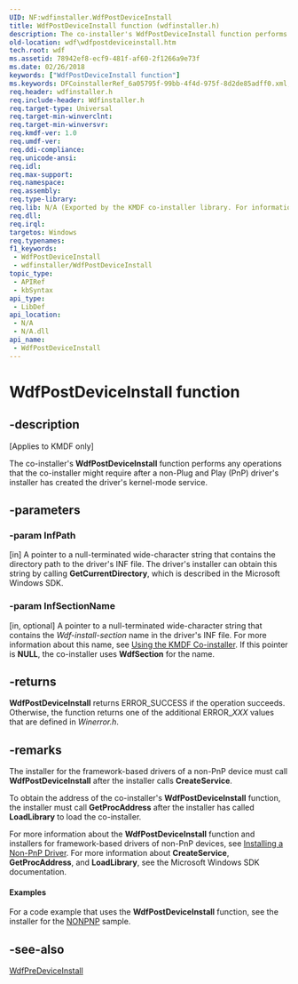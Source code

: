 ```yaml
---
UID: NF:wdfinstaller.WdfPostDeviceInstall
title: WdfPostDeviceInstall function (wdfinstaller.h)
description: The co-installer's WdfPostDeviceInstall function performs any operations that the co-installer might require after a non-Plug and Play (PnP) driver's installer has created the driver's kernel-mode service.
old-location: wdf\wdfpostdeviceinstall.htm
tech.root: wdf
ms.assetid: 78942ef8-ecf9-481f-af60-2f1266a9e73f
ms.date: 02/26/2018
keywords: ["WdfPostDeviceInstall function"]
ms.keywords: DFCoinstallerRef_6a05795f-99bb-4f4d-975f-8d2de85adff0.xml, WdfPostDeviceInstall, WdfPostDeviceInstall function, kmdf.wdfpostdeviceinstall, wdf.wdfpostdeviceinstall, wdfinstaller/WdfPostDeviceInstall
req.header: wdfinstaller.h
req.include-header: Wdfinstaller.h
req.target-type: Universal
req.target-min-winverclnt: 
req.target-min-winversvr: 
req.kmdf-ver: 1.0
req.umdf-ver: 
req.ddi-compliance: 
req.unicode-ansi: 
req.idl: 
req.max-support: 
req.namespace: 
req.assembly: 
req.type-library: 
req.lib: N/A (Exported by the KMDF co-installer library. For information about the co-installer library's filename, see Using the KMDF Co-installer.)
req.dll: 
req.irql: 
targetos: Windows
req.typenames: 
f1_keywords:
 - WdfPostDeviceInstall
 - wdfinstaller/WdfPostDeviceInstall
topic_type:
 - APIRef
 - kbSyntax
api_type:
 - LibDef
api_location:
 - N/A
 - N/A.dll
api_name:
 - WdfPostDeviceInstall
---
```


# WdfPostDeviceInstall function


## -description

<p class="CCE_Message">[Applies to KMDF only]</p>

The co-installer's <b>WdfPostDeviceInstall</b> function performs any operations that the co-installer might require after a non-Plug and Play (PnP) driver's installer has created the driver's kernel-mode service.

## -parameters

### -param InfPath 

[in]
A pointer to a null-terminated wide-character string that contains the directory path to the driver's INF file. The driver's installer can obtain this string by calling <b>GetCurrentDirectory</b>, which is described in the Microsoft Windows SDK.

### -param InfSectionName 

[in, optional]
A pointer to a null-terminated wide-character string that contains the <i>Wdf-install-section</i> name in the driver's INF file. For more information about this name, see <a href="/windows-hardware/drivers/wdf/installing-the-framework-s-co-installer">Using the KMDF Co-installer</a>. If this pointer is <b>NULL</b>, the co-installer uses <b>WdfSection</b> for the name.

## -returns

<b>WdfPostDeviceInstall</b> returns ERROR_SUCCESS if the operation succeeds. Otherwise, the function returns one of the additional ERROR_<i>XXX</i> values that are defined in <i>Winerror.h</i>.

## -remarks

The installer for the framework-based drivers of a non-PnP device must call <b>WdfPostDeviceInstall</b> after the installer calls <b>CreateService</b>.

To obtain the address of the co-installer's <b>WdfPostDeviceInstall</b> function, the installer must call <b>GetProcAddress</b> after the installer has called <b>LoadLibrary</b> to load the co-installer.

For more information about the <b>WdfPostDeviceInstall</b> function and installers for framework-based drivers of non-PnP devices, see <a href="/windows-hardware/drivers/wdf/installing-a-non-pnp-driver">Installing a Non-PnP Driver</a>. For more information about <b>CreateService</b>, <b>GetProcAddress</b>, and <b>LoadLibrary</b>, see the Microsoft Windows SDK documentation.


#### Examples

For a code example that uses the <b>WdfPostDeviceInstall</b> function, see the installer for the <a href="/windows-hardware/drivers/wdf/sample-kmdf-drivers">NONPNP</a> sample.

<div class="code"></div>

## -see-also

<a href="/windows-hardware/drivers/ddi/wdfinstaller/nf-wdfinstaller-wdfpredeviceinstall">WdfPreDeviceInstall</a>